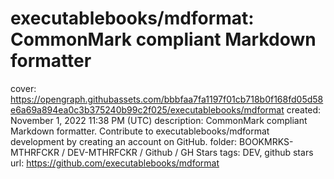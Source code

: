 # executablebooks/mdformat: CommonMark compliant Markdown formatter

cover: https://opengraph.githubassets.com/bbbfaa7fa1197f01cb718b0f168fd05d58e6a69a894ea0c3b375240b99c2f025/executablebooks/mdformat
created: November 1, 2022 11:38 PM (UTC)
description: CommonMark compliant Markdown formatter. Contribute to executablebooks/mdformat development by creating an account on GitHub.
folder: BOOKMRKS-MTHRFCKR / DEV-MTHRFCKR / Github / GH Stars
tags: DEV, github stars
url: https://github.com/executablebooks/mdformat